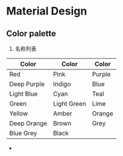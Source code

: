 # Material Design

## Color palette

1. 名称列表  

| Color | Color | Color |  
| -- | -- | --- |  
| Red | Pink | Purple |
| Deep Purple | Indigo | Blue |
| Light Blue | Cyan | Teal |
| Green | Light Green | Lime |
| Yellow | Amber | Orange |
| Deep Orange | Brown | Grey |
| Blue Grey | Black|


* 